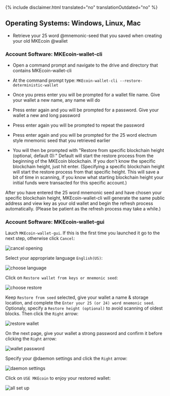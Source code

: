 {% include disclaimer.html translated="no" translationOutdated="no" %}

## Operating Systems:  Windows, Linux, Mac

- Retrieve your 25 word @mnemonic-seed that you saved when creating your old MKEcoin @wallet

### Account Software:  MKEcoin-wallet-cli

- Open a command prompt and navigate to the drive and directory that contains MKEcoin-wallet-cli

- At the command prompt type:  `MKEcoin-wallet-cli --restore-deterministic-wallet`

- Once you press enter you will be prompted for a wallet file name.  Give your wallet a new name, any name will do

- Press enter again and you will be prompted for a password.  Give your wallet a new and long password

- Press enter again you will be prompted to repeat the password

- Press enter again and you will be prompted for the 25 word electrum style mnemonic seed that you retrieved earlier

-  You will then be prompted with "Restore from specific blockchain height (optional, default 0):" Default will start the restore process from the beginning of the MKEcoin blockchain. If you don't know the specific blockchain height, just hit enter. (Specifying a specific blockchain height will start the restore process from that specific height. This will save a bit of time in scanning, if you know what starting blockchain height your initial funds were transacted for this specific account.)

After you have entered the 25 word mnemonic seed and have chosen your specific blockchain height, MKEcoin-wallet-cli will generate the same public address and view key as your old wallet and begin the refresh process automatically. (Please be patient as the refresh process may take a while.)

### Account Software:  MKEcoin-wallet-gui

Lauch `MKEcoin-wallet-gui`. If this is the first time you launched it go to the next step, otherwise click `Cancel`:

![cancel opening](/img/resources/user-guides/en/restore_account/cancel-opening.png)

Select your appropriate language `English(US)`:

![choose language](/img/resources/user-guides/en/restore_account/choose-language.png)

Click on `Restore wallet from keys or mnemonic seed`:

![choose restore](/img/resources/user-guides/en/restore_account/choose-restore.png)

Keep `Restore from seed` selected, give your wallet a name & storage location, and complete the `Enter your 25 (or 24) word mnemonic seed`. Optionaly, specify a `Restore height (optional)` to avoid scanning of oldest blocks. Then click the `Right` arrow:

![restore wallet](/img/resources/user-guides/en/restore_account/restore-wallet.png)

On the next page, give your wallet a strong password and confirm it before clicking the `Right` arrow:

![wallet password](/img/resources/user-guides/en/restore_account/wallet-password.png)

Specify your @daemon settings and click the `Right` arrow:

![daemon settings](/img/resources/user-guides/en/restore_account/daemon-settings.png)

Click on `USE MKEcoin` to enjoy your restored wallet:

![all set up](/img/resources/user-guides/en/restore_account/all-set-up.png)
